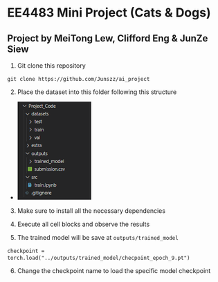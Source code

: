 # EE4483 Mini Project (Cats & Dogs)
## Project by MeiTong Lew, Clifford Eng & JunZe Siew

1. Git clone this repository 
```
git clone https://github.com/Junszz/ai_project
```

2. Place the dataset into this folder following this structure
- ![Image](images/file.png)

3. Make sure to install all the necessary dependencies

4. Execute all cell blocks and observe the results

5. The trained model will be save at `outputs/trained_model`
```
checkpoint = torch.load("../outputs/trained_model/checpoint_epoch_9.pt")
```

6. Change the checkpoint name to load the specific model checkpoint